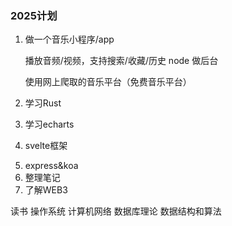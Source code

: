 ### 2025计划

1. 做一个音乐小程序/app
  
    播放音频/视频，支持搜索/收藏/历史
    node 做后台

    使用网上爬取的音乐平台（免费音乐平台）

2. 学习Rust
3. 学习echarts
4. svelte框架
<!-- svelte是怎么实现数据更新到视图上的？ -->
5. express&koa
6. 整理笔记
7. 了解WEB3

读书
操作系统
计算机网络
数据库理论
数据结构和算法
